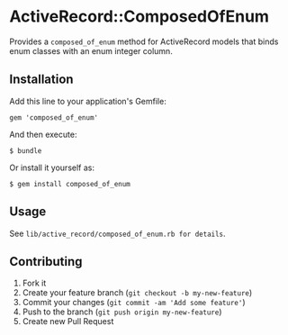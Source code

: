 # ActiveRecord::ComposedOfEnum

Provides a ```composed_of_enum``` method for ActiveRecord models that binds
enum classes with an enum integer column.

## Installation

Add this line to your application's Gemfile:

    gem 'composed_of_enum'

And then execute:

    $ bundle

Or install it yourself as:

    $ gem install composed_of_enum

## Usage

See ```lib/active_record/composed_of_enum.rb for details```.

## Contributing

1. Fork it
2. Create your feature branch (`git checkout -b my-new-feature`)
3. Commit your changes (`git commit -am 'Add some feature'`)
4. Push to the branch (`git push origin my-new-feature`)
5. Create new Pull Request
